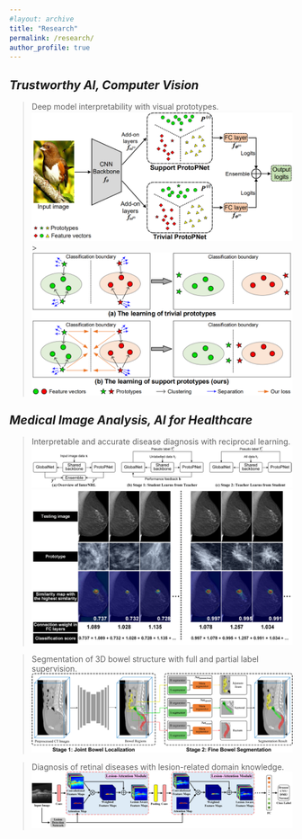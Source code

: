 ```yaml
---
#layout: archive
title: "Research"
permalink: /research/
author_profile: true
---
```




## *Trustworthy AI, Computer Vision*

> Deep model interpretability with visual prototypes.
>![Words](./image/STProtoPNet.png)  >![Words](./image/STProtoPNet-intro.png)


## *Medical Image Analysis, AI for Healthcare*

> Interpretable and accurate disease diagnosis with reciprocal learning.
>![Words](./image/InterNRL_overview.png)
>![Words](./image/InterNRL.png)


> Segmentation of 3D bowel structure with full and partial label supervision.
>![Words](./image/BowelNet.png)


> Diagnosis of retinal diseases with lesion-related domain knowledge. 
![Words](./image/LACNN.png)

